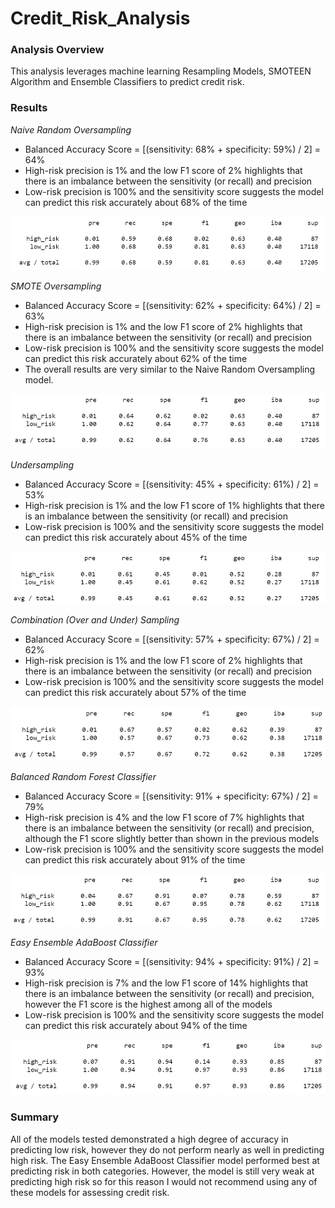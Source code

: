 # Credit_Risk_Analysis

### Analysis Overview
This analysis leverages machine learning Resampling Models, SMOTEEN Algorithm and Ensemble Classifiers to predict credit risk.

### Results
*Naive Random Oversampling*

* Balanced Accuracy Score = [(sensitivity: 68% + specificity: 59%) / 2] = 64%
* High-risk precision is 1% and the low F1 score of 2% highlights that there is an imbalance between the sensitivity (or recall) and precision
* Low-risk precision is 100% and the sensitivity score suggests the model can predict this risk accurately about 68% of the time


![NaïveRandomOversampling.PNG]( https://github.com/degitaccount/Credit_Risk_Analysis/blob/main/NaiveRandomOversampling.PNG)


*SMOTE Oversampling*

* Balanced Accuracy Score = [(sensitivity: 62% + specificity: 64%) / 2] = 63%
* High-risk precision is 1% and the low F1 score of 2% highlights that there is an imbalance between the sensitivity (or recall) and precision
* Low-risk precision is 100% and the sensitivity score suggests the model can predict this risk accurately about 62% of the time
* The overall results are very similar to the Naive Random Oversampling model.


![SMOTEOversampling.PNG]( https://github.com/degitaccount/Credit_Risk_Analysis/blob/main/SMOTEOversampling.PNG)

 
*Undersampling*

* Balanced Accuracy Score = [(sensitivity: 45% + specificity: 61%) / 2] = 53%
* High-risk precision is 1% and the low F1 score of 1% highlights that there is an imbalance between the sensitivity (or recall) and precision
* Low-risk precision is 100% and the sensitivity score suggests the model can predict this risk accurately about 45% of the time


![UnderSampling.PNG]( https://github.com/degitaccount/Credit_Risk_Analysis/blob/main/UnderSampling.PNG)
 

*Combination (Over and Under) Sampling*

* Balanced Accuracy Score = [(sensitivity: 57% + specificity: 67%) / 2] = 62%
* High-risk precision is 1% and the low F1 score of 2% highlights that there is an imbalance between the sensitivity (or recall) and precision
* Low-risk precision is 100% and the sensitivity score suggests the model can predict this risk accurately about 57% of the time


![ CombinationOverUnderSampling.PNG]( https://github.com/degitaccount/Credit_Risk_Analysis/blob/main/CombinationOverUnderSampling.PNG)
 

*Balanced Random Forest Classifier*

* Balanced Accuracy Score = [(sensitivity: 91% + specificity: 67%) / 2] = 79%
* High-risk precision is 4% and the low F1 score of 7% highlights that there is an imbalance between the sensitivity (or recall) and precision, although the F1 score slightly better than shown in the previous models
* Low-risk precision is 100% and the sensitivity score suggests the model can predict this risk accurately about 91% of the time


![EnsembleRandomeForrest.PNG]( https://github.com/degitaccount/Credit_Risk_Analysis/blob/main/EnsembleRandomeForrest.PNG)
 

*Easy Ensemble AdaBoost Classifier*

* Balanced Accuracy Score = [(sensitivity: 94% + specificity: 91%) / 2] = 93%
* High-risk precision is 7% and the low F1 score of 14% highlights that there is an imbalance between the sensitivity (or recall) and precision, however the F1 score is the highest among all of the models
* Low-risk precision is 100% and the sensitivity score suggests the model can predict this risk accurately about 94% of the time


![EnsembleAdaBoost.PNG]( https://github.com/degitaccount/Credit_Risk_Analysis/blob/main/EnsembleAdaBoost.PNG)
 

### Summary
All of the models tested demonstrated a high degree of accuracy in predicting low risk, however they do not perform nearly as well in predicting high risk.  The Easy Ensemble AdaBoost Classifier model performed best at predicting risk in both categories.  However, the model is still very weak at predicting high risk so for this reason I would not recommend using any of these models for assessing credit risk.  

